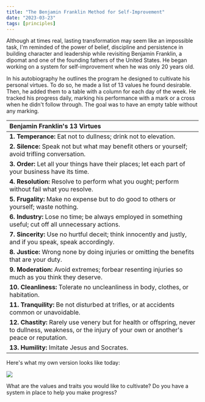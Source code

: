 ```yaml
---
title: "The Benjamin Franklin Method for Self-Improvement"
date: "2023-03-23"
tags: [principles]
---
```


Although at times real, lasting transformation may seem like an impossible task, I'm reminded of the power of belief, discipline and persistence in building character and leadership while revisiting Benjamin Franklin, a dipomat and one of the founding fathers of the United States. He began working on a system for self-improvement when he was only 20 years old.

In his autobiography he outlines the program he designed to cultivate his personal virtues. To do so, he made a list of 13 values he found desirable. Then, he added them to a table with a column for each day of the week. He tracked his progress daily, marking his performance with a mark or a cross when he didn't follow through. The goal was to have an empty table without any marking.

| Benjamin Franklin's 13 Virtues |
| :- |
| **1. Temperance:** Eat not to dullness; drink not to elevation. |
| **2. Silence:** Speak not but what may benefit others or yourself; avoid trifling conversation. |
| **3. Order:** Let all your things have their places; let each part of your business have its time. |
| **4. Resolution:** Resolve to perform what you ought; perform without fail what you resolve. |
| **5. Frugality:** Make no expense but to do good to others or yourself; waste nothing. |
| **6. Industry:** Lose no time; be always employed in something useful; cut off all unnecessary actions. |
| **7. Sincerity:** Use no hurtful deceit; think innocently and justly, and if you speak, speak accordingly. |
| **8. Justice:** Wrong none by doing injuries or omitting the benefits that are your duty. |
| **9. Moderation:** Avoid extremes; forbear resenting injuries so much as you think they deserve. |
| **10. Cleanliness:** Tolerate no uncleanliness in body, clothes, or habitation. |
| **11. Tranquility:** Be not disturbed at trifles, or at accidents common or unavoidable. |
| **12. Chastity:** Rarely use venery but for health or offspring, never to dullness, weakness, or the injury of your own or another's peace or reputation. |
| **13. Humility:** Imitate Jesus and Socrates. |


Here's what my own version looks like today:

![](https://user-images.githubusercontent.com/6923650/227373891-387684c0-413f-4d5b-b23f-3833577475dc.png)

What are the values and traits you would like to cultivate? Do you have a system in place to help you make progress?
